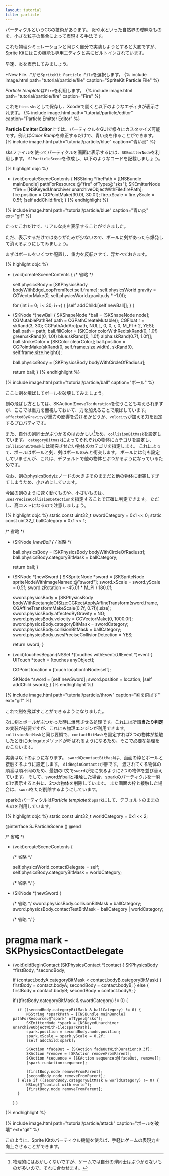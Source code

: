 ```yaml
---
layout: tutorial
title: particle
---
```


パーティクルというCGの技術があります。
炎や水といった自然界の曖昧なものを、小さな粒子の集合によって表現する手法です。

これも物理シミュレーションと同じく自分で実装しようとすると大変ですが、Sprite Kitにはこの機能も専用エディタと共にビルトインされています。

早速、炎を表示してみましょう。

*New File...*から`SpriteKit Particle File`を選択します。
{% include image.html path="tutorial/particle/file" caption="SpriteKit Particle File" %}

*Particle template*は`Fire`を利用します。
{% include image.html path="tutorial/particle/fire" caption="Fire" %}

これを`fire.sks`として保存し、Xcodeで開くと以下のようなエディタが表示されます。
{% include image.html path="tutorial/particle/editor" caption="Particle Emitter Editor" %}

**Particle Emitter Editor**上では、パーティクルをGUIで様々にカスタマイズ可能です。例えば*Color Ramp*を修正するだけで、青い炎を作ることができます。
{% include image.html path="tutorial/particle/blue" caption="青い炎" %}

sksファイルを使ってパーティクルを画面に表示するには、`SKEmitterNode`を利用します。
`SJParticleScene`を作成し、以下のようなコードを記載しましょう。

{% highlight objc %}
- (void)createSceneContents {
    NSString *firePath = [[NSBundle mainBundle] pathForResource:@"fire" ofType:@"sks"];
    SKEmitterNode *fire = [NSKeyedUnarchiver unarchiveObjectWithFile:firePath];
    fire.position = CGPointMake(30.0f, 30.0f);
    fire.xScale = fire.yScale = 0.5f;
    [self addChild:fire];
}
{% endhighlight %}

{% include image.html path="tutorial/particle/blue" caption="青い炎" ext="gif" %}

たったこれだけで、リアルな炎を表示することができました。

ただ、表示するだけではありがたみが少ないので、ボールに剣があったら爆発して消えるようにしてみましょう。

まずはボールをいくつか配置し、重力を反転させて、浮かべておきます。

{% highlight objc %}
- (void)createSceneContents {
    /* 省略 */

    self.physicsBody = [SKPhysicsBody bodyWithEdgeLoopFromRect:self.frame];
    self.physicsWorld.gravity = CGVectorMake(0, self.physicsWorld.gravity.dy * -1.0f);

    for (int i = 0; i < 30; i++) {
        [self addChild:[self newBall]];
    }
}

- (SKNode *)newBall {
    SKShapeNode *ball = [SKShapeNode node];
    CGMutablePathRef path = CGPathCreateMutable();
    CGFloat r = skRand(3, 30);
    CGPathAddArc(path, NULL, 0, 0, r, 0, M_PI * 2, YES);
    ball.path = path;
    ball.fillColor = [SKColor colorWithRed:skRand(0, 1.0f) green:skRand(0, 1.0f) blue:skRand(0, 1.0f) alpha:skRand(0.7f, 1.0f)];
    ball.strokeColor = [SKColor clearColor];
    ball.position = CGPointMake(skRand(0, self.frame.size.width), skRand(0, self.frame.size.height));
    
    ball.physicsBody = [SKPhysicsBody bodyWithCircleOfRadius:r];
    
    return ball;
}
{% endhighlight %}

{% include image.html path="tutorial/particle/ball" caption="ボール" %}

ここに剣を飛ばしてボールを破壊してみましょう。

剣の飛ばし方としては、SKActionの`moveTo:duration`を使うことも考えられますが、ここでは重力を無視しておいて、力を加えることで飛ばしています。
`affectedByGravity`が重力の影響を受けるかどうか、`velocity`が加える力を設定するプロパティです。

また、自分の剣同士がぶつかるのはおかしい[^2]ため、`collisionBitMask`を設定しています。
`categoryBitmask`によってそれぞれの物体にカテゴリを設定し、`collisionBitMask`には衝突させたい物体のカテゴリを指定します。
これによって、ボールはボールと剣、剣はボールのみと衝突します。
ボールには何も設定していませんが、これは、デフォルトで他の物体とぶつかるようになっているためです。

なお、剣のphysicsBodyはノードの大きさそのままだと他の物体に衝突しすぎてしまうため、小さめにしています。

今回の剣のように速く動くものや、小さいものは、`usesPreciseCollisionDetection`を指定することで正確に判定できます。
ただし、高コストになるので注意しましょう。

{% highlight objc %}
static const uint32_t swordCategory = 0x1 << 0;
static const uint32_t ballCategory = 0x1 << 1;

/* 省略 */

- (SKNode *)newBall {
    /* 省略 */
    
    ball.physicsBody = [SKPhysicsBody bodyWithCircleOfRadius:r];
    ball.physicsBody.categoryBitMask = ballCategory;
    
    return ball;
}

- (SKNode *)newSword {
    SKSpriteNode *sword = [SKSpriteNode spriteNodeWithImageNamed:@"sword"];
    sword.xScale = sword.yScale = 0.5f;
    sword.zRotation = -45.0f * M_PI / 180.0f;
    
    sword.physicsBody = [SKPhysicsBody bodyWithRectangleOfSize:CGRectApplyAffineTransform(sword.frame, CGAffineTransformMakeScale(0.7f, 0.7f)).size];
    sword.physicsBody.affectedByGravity = NO;
    sword.physicsBody.velocity = CGVectorMake(0, 1000.0f);
    sword.physicsBody.categoryBitMask = swordCategory;
    sword.physicsBody.collisionBitMask = ballCategory;
    sword.physicsBody.usesPreciseCollisionDetection = YES;

    return sword;
}

- (void)touchesBegan:(NSSet *)touches withEvent:(UIEvent *)event {
    UITouch *touch = [touches anyObject];
    
    CGPoint location = [touch locationInNode:self];
    
    SKNode *sword = [self newSword];
    sword.position = location;
    [self addChild:sword];
}
{% endhighlight %}

{% include image.html path="tutorial/particle/throw" caption="剣を飛ばす" ext="gif" %}

これで剣を飛ばすことができるようになりました。

次に剣とボールがぶつかった時に爆発させる処理です。これには所謂**当たり判定**の実装が必要ですが、これにも物理エンジンが利用できます。
`collisionBitMask`と同じ要領で、`contactBitMask`を設定すれば2つの物体が接触したときにdelegateメソッドが呼ばれるようになるため、そこで必要な処理をおこないます。

実装は以下のようになります。
`sword`の`contactBitMask`は、画面の枠とボールと接触するように設定します。
`didBeginContact:`が肝です。
渡されてくる物体の順番は順不同のため、最初のif文で`sword`が先に来るように2つの物体を並び替えています。
そして、swordがballと接触した場合、sparkのパーティクルを一瞬だけ表示すると共に、2つの物体を削除しています。
また画面の枠と接触した場合は、`sword`をただ削除するようにしています。

sparkのパーティクルは*Particle template*を`Spark`にして、デフォルトのままのものを利用しています。

{% highlight objc %}
static const uint32_t worldCategory = 0x1 << 2;

@interface SJParticleScene () <SKPhysicsContactDelegate>
@end

/* 省略 */
- (void)createSceneContents {

    /* 省略 */

    self.physicsWorld.contactDelegate = self;
    self.physicsBody.categoryBitMask = worldCategory;
    
    /* 省略 */
}

- (SKNode *)newSword {

    /* 省略 */
    sword.physicsBody.collisionBitMask = ballCategory;
    sword.physicsBody.contactTestBitMask = ballCategory | worldCategory;

    /* 省略 */
}

# pragma mark - SKPhysicsContactDelegate

- (void)didBeginContact:(SKPhysicsContact *)contact {
    SKPhysicsBody *firstBody, *secondBody;
    
    if (contact.bodyA.categoryBitMask < contact.bodyB.categoryBitMask) {
        firstBody = contact.bodyA;
        secondBody = contact.bodyB;
    } else {
        firstBody = contact.bodyB;
        secondBody = contact.bodyA;
    }
    
    if ((firstBody.categoryBitMask & swordCategory) != 0) {
        
        if ((secondBody.categoryBitMask & ballCategory) != 0) {
            NSString *sparkPath = [[NSBundle mainBundle] pathForResource:@"spark" ofType:@"sks"];
            SKEmitterNode *spark = [NSKeyedUnarchiver unarchiveObjectWithFile:sparkPath];
            spark.position = secondBody.node.position;
            spark.xScale = spark.yScale = 0.2f;
            [self addChild:spark];
            
            SKAction *fadeOut = [SKAction fadeOutWithDuration:0.3f];
            SKAction *remove = [SKAction removeFromParent];
            SKAction *sequence = [SKAction sequence:@[fadeOut, remove]];
            [spark runAction:sequence];
            
            [firstBody.node removeFromParent];
            [secondBody.node removeFromParent];
        } else if ((secondBody.categoryBitMask & worldCategory) != 0) {
            NSLog(@"contact with world");
            [firstBody.node removeFromParent];
        }
        
    }
}

{% endhighlight %}

{% include image.html path="tutorial/particle/attack" caption="ボールを破壊" ext="gif" %}

このように、Sprite Kitのパーティクル機能を使えば、手軽にゲームの表現力を向上させることができます。

[^1]: パーティクルファイルを開くと、Xcodeが落ちることがよくありますので注意してください。
[^2]: 物理的にはおかしくないですが、ゲームでは自分の弾同士はぶつからないものが多いので、それに合わせます。

